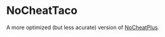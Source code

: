 NoCheatTaco
===========
A more optimized (but less acurate) version of [NoCheatPlus](https://github.com/NoCheatPlus/NoCheatPlus).
